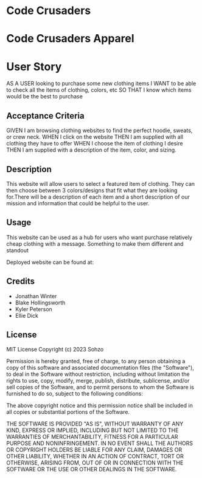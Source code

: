 # Code Crusaders

# Code Crusaders Apparel

# User Story

AS A USER looking to purchase some new clothing items
I WANT to be able to check all the items of clothing, colors, etc
SO THAT I know which items would be the best to purchase

## Acceptance Criteria

GIVEN I am browsing clothing websites to find the perfect hoodie, sweats, or crew neck.
WHEN I click on the website
THEN I am supplied with all clothing they have to offer
WHEN I choose the item of clothing I desire
THEN I am supplied with a description of the item, color, and sizing.

## Description

This website will allow users to select a featured item of clothing. They can then choose between 3 colors/designs that fit what they are looking for.There will be a description of each item and a short description of our mission and information that could be helpful to the user.

## Usage

This website can be used as a hub for users who want purchase relatively cheap clothing with a message. Something to make them different and standout

Deployed website can be found at:

## Credits

- Jonathan Winter
- Blake Hollingsworth
- Kyler Peterson
- Ellie Dick

## License

MIT License
Copyright (c) 2023 Sohzo

Permission is hereby granted, free of charge, to any person obtaining a copy of this software and associated documentation files (the "Software"), to deal in the Software without restriction, including without limitation the rights to use, copy, modify, merge, publish, distribute, sublicense, and/or sell copies of the Software, and to permit persons to whom the Software is furnished to do so, subject to the following conditions:

The above copyright notice and this permission notice shall be included in all copies or substantial portions of the Software.

THE SOFTWARE IS PROVIDED "AS IS", WITHOUT WARRANTY OF ANY KIND, EXPRESS OR IMPLIED, INCLUDING BUT NOT LIMITED TO THE WARRANTIES OF MERCHANTABILITY, FITNESS FOR A PARTICULAR PURPOSE AND NONINFRINGEMENT. IN NO EVENT SHALL THE AUTHORS OR COPYRIGHT HOLDERS BE LIABLE FOR ANY CLAIM, DAMAGES OR OTHER LIABILITY, WHETHER IN AN ACTION OF CONTRACT, TORT OR OTHERWISE, ARISING FROM, OUT OF OR IN CONNECTION WITH THE SOFTWARE OR THE USE OR OTHER DEALINGS IN THE SOFTWARE.
